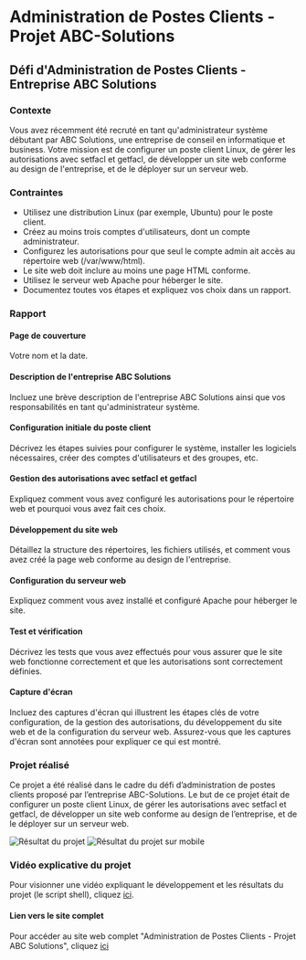 # Administration de Postes Clients - Projet ABC-Solutions

## Défi d'Administration de Postes Clients - Entreprise ABC Solutions

### Contexte

Vous avez récemment été recruté en tant qu'administrateur système débutant par ABC Solutions, une entreprise de conseil en informatique et business. Votre mission est de configurer un poste client Linux, de gérer les autorisations avec setfacl et getfacl, de développer un site web conforme au design de l'entreprise, et de le déployer sur un serveur web.

### Contraintes

- Utilisez une distribution Linux (par exemple, Ubuntu) pour le poste client.
- Créez au moins trois comptes d'utilisateurs, dont un compte administrateur.
- Configurez les autorisations pour que seul le compte admin ait accès au répertoire web (/var/www/html).
- Le site web doit inclure au moins une page HTML conforme.
- Utilisez le serveur web Apache pour héberger le site.
- Documentez toutes vos étapes et expliquez vos choix dans un rapport.

### Rapport

#### Page de couverture

Votre nom et la date.

#### Description de l'entreprise ABC Solutions

Incluez une brève description de l'entreprise ABC Solutions ainsi que vos responsabilités en tant qu'administrateur système.

#### Configuration initiale du poste client

Décrivez les étapes suivies pour configurer le système, installer les logiciels nécessaires, créer des comptes d'utilisateurs et des groupes, etc.

#### Gestion des autorisations avec setfacl et getfacl

Expliquez comment vous avez configuré les autorisations pour le répertoire web et pourquoi vous avez fait ces choix.

#### Développement du site web

Détaillez la structure des répertoires, les fichiers utilisés, et comment vous avez créé la page web conforme au design de l'entreprise.

#### Configuration du serveur web

Expliquez comment vous avez installé et configuré Apache pour héberger le site.

#### Test et vérification

Décrivez les tests que vous avez effectués pour vous assurer que le site web fonctionne correctement et que les autorisations sont correctement définies.

#### Capture d'écran

Incluez des captures d'écran qui illustrent les étapes clés de votre configuration, de la gestion des autorisations, du développement du site web et de la configuration du serveur web. Assurez-vous que les captures d'écran sont annotées pour expliquer ce qui est montré.

### Projet réalisé

Ce projet a été réalisé dans le cadre du défi d’administration de postes clients proposé par l’entreprise ABC-Solutions. Le but de ce projet était de configurer un poste client Linux, de gérer les autorisations avec setfacl et getfacl, de développer un site web conforme au design de l’entreprise, et de le déployer sur un serveur web.

![Résultat du projet](screenshots/web.jpg)
![Résultat du projet sur mobile](screenshots/mobile.jpg)

### Vidéo explicative du projet

Pour visionner une vidéo expliquant le développement et les résultats du projet (le script shell), cliquez [ici](lien_site_web_complet).

#### Lien vers le site complet

Pour accéder au site web complet "Administration de Postes Clients - Projet ABC Solutions", cliquez [ici](lien_site_web_complet)
